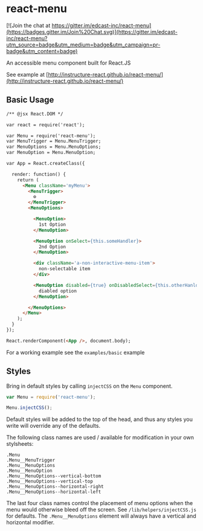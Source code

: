 # react-menu

[![Join the chat at https://gitter.im/edcast-inc/react-menu](https://badges.gitter.im/Join%20Chat.svg)](https://gitter.im/edcast-inc/react-menu?utm_source=badge&utm_medium=badge&utm_campaign=pr-badge&utm_content=badge)

An accessible menu component built for React.JS

See example at [http://instructure-react.github.io/react-menu/](http://instructure-react.github.io/react-menu/)

## Basic Usage

```html
/** @jsx React.DOM */

var react = require('react');

var Menu = require('react-menu');
var MenuTrigger = Menu.MenuTrigger;
var MenuOptions = Menu.MenuOptions;
var MenuOption = Menu.MenuOption;

var App = React.createClass({

  render: function() {
    return (
      <Menu className='myMenu'>
        <MenuTrigger>
          ⚙
        </MenuTrigger>
        <MenuOptions>

          <MenuOption>
            1st Option
          </MenuOption>

          <MenuOption onSelect={this.someHandler}>
            2nd Option
          </MenuOption>

          <div className='a-non-interactive-menu-item'>
            non-selectable item
          </div>

          <MenuOption disabled={true} onDisabledSelect={this.otherHanlder}>
            diabled option
          </MenuOption>

        </MenuOptions>
      </Menu>
    );
  }
});

React.renderComponent(<App />, document.body);

```

For a working example see the `examples/basic` example

## Styles

Bring in default styles by calling `injectCSS` on the `Menu` component.

```javascript
var Menu = require('react-menu');

Menu.injectCSS();
```

Default styles will be added to the top of the head, and thus any styles you
write will override any of the defaults.

The following class names are used / available for modification in your own stylsheets:

```
.Menu
.Menu__MenuTrigger
.Menu__MenuOptions
.Menu__MenuOption
.Menu__MenuOptions--vertical-bottom
.Menu__MenuOptions--vertical-top
.Menu__MenuOptions--horizontal-right
.Menu__MenuOptions--horizontal-left
```

The last four class names control the placement of menu options when the menu
would otherwise bleed off the screen. See `/lib/helpers/injectCSS.js` for
defaults. The `.Menu__MenuOptions` element will always have a vertical and
horizontal modifier.
